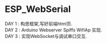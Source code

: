 # ESP_WebSerial  

DAY 1 : 构思框架,写好前端html页.  
DAY 2 : Arduino Webserver Spiffs WifiAp 实现.  
DAY 3 : 实现WebSocket与调试串口交互.


